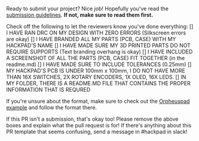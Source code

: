 Ready to submit your project? Nice job! Hopefully you've read the [submission guidelines](https://hackpad.hackclub.com/submitting). **If not, make sure to read them first.**

Check off the following to let the reviewers know you've done everything:
[] I HAVE RAN DRC ON MY DESIGN WITH ZERO ERRORS (Silkscreen errors are okay)
[] I HAVE BRANDED ALL MY PARTS (PCB, CASE) WITH MY HACKPAD'S NAME
[] I HAVE MADE SURE MY 3D PRINTED PARTS DO NOT REQUIRE SUPPORTS (Text branding overhang is okay)
[] I HAVE INCLUDED A SCREENSHOT OF ALL THE PARTS (PCB, CASE) FIT TOGETHER (in the readme.md)
[] I HAVE MADE SURE TO INCLUDE TOLERANCES (0.25mm)
[] MY HACKPAD'S PCB IS UNDER 100mm x 100mm, I DO NOT HAVE MORE THAN 16X SWITCHES, 2X ROTARY ENCODERS, 1X OLED, 16X LEDS.
[] IN MY FOLDER, THERE IS A README.MD FILE THAT CONTAINS THE PROPER INFORMATION THAT IS REQURED

If you're unsure about the format, make sure to check out the [Orpheuspad example](insertexample) and follow the format there.

If this PR isn't a submission, that's okay too! Please remove the above boxes and explain what the pull request is for! If there's anything about this PR template that seems confusing, send a message in #hackpad in slack!
